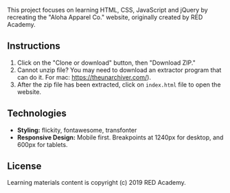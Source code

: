 This project focuses on learning HTML, CSS, JavaScript and jQuery by recreating the "Aloha Apparel Co." website, originally created by RED Academy.

## **Instructions**
1. Click on the "Clone or download" button, then "Download ZIP." 
2. Cannot unzip file? You may need to download an extractor program that can do it. For mac: https://theunarchiver.com/). 
3. After the zip file has been extracted, click on `index.html` file to open the website.

## **Technologies**
* **Styling:** flickity, fontawesome, transfonter
* **Responsive Design:** Mobile first. Breakpoints at 1240px for desktop, and 600px for tablets.

## **License**
Learning materials content is copyright (c) 2019 RED Academy. 
